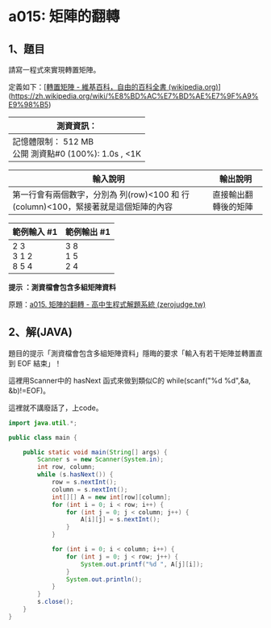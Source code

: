 # a015: 矩陣的翻轉

## 1、題目
請寫一程式來實現轉置矩陣。

定義如下：[[轉置矩陣 - 維基百科，自由的百科全書 (wikipedia.org)](https://zh.wikipedia.org/wiki/转置矩阵)](https://zh.wikipedia.org/wiki/%E8%BD%AC%E7%BD%AE%E7%9F%A9%E9%98%B5)



| 測資資訊：                                               |
| -------------------------------------------------------- |
| 記憶體限制： 512 MB<br/>公開 測資點#0 (100%): 1.0s , <1K |



| 輸入說明                                                     | 輸出說明             |
| ------------------------------------------------------------ | -------------------- |
| 第一行會有兩個數字，分別為 列(row)<100 和 行(column)<100，緊接著就是這個矩陣的內容 | 直接輸出翻轉後的矩陣 |



| 範例輸入 #1                 | 範例輸出 #1            |
| --------------------------- | ---------------------- |
| 2 3 <br />3 1 2 <br />8 5 4 | 3 8<br />1 5 <br />2 4 |

**提示 ：測資檔會包含多組矩陣資料**

原題：[a015. 矩陣的翻轉 - 高中生程式解題系統 (zerojudge.tw)](https://zerojudge.tw/ShowProblem?problemid=a015)

## 2、解(JAVA)

題目的提示「測資檔會包含多組矩陣資料」隱晦的要求「輸入有若干矩陣並轉置直到 EOF 結束」！

這裡用Scanner中的 hasNext 函式來做到類似C的 while(scanf("%d %d",&a, &b)!=EOF)。

這裡就不講廢話了，上code。

```java
import java.util.*;

public class main {

    public static void main(String[] args) {
        Scanner s = new Scanner(System.in);
        int row, column;
        while (s.hasNext()) {
            row = s.nextInt();
            column = s.nextInt();
            int[][] A = new int[row][column];
            for (int i = 0; i < row; i++) {
                for (int j = 0; j < column; j++) {
                    A[i][j] = s.nextInt();
                }
            }

            for (int i = 0; i < column; i++) {
                for (int j = 0; j < row; j++) {
                    System.out.printf("%d ", A[j][i]);
                }
                System.out.println();
            }
        }
        s.close();
    }
}
```



